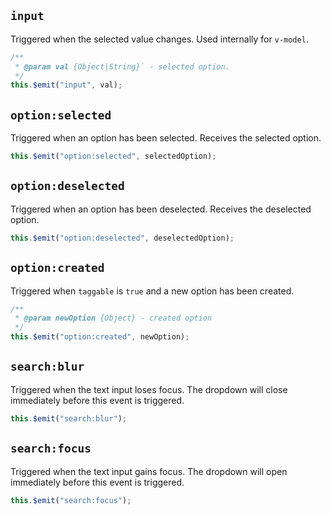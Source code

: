 ## `input`

Triggered when the selected value changes. Used internally for `v-model`.

```js
/**
 * @param val {Object|String}` - selected option.
 */
this.$emit("input", val);
```

## `option:selected`

Triggered when an option has been selected. Receives the selected option.

```js
this.$emit("option:selected", selectedOption);
```

## `option:deselected`

Triggered when an option has been deselected. Receives the deselected option.

```js
this.$emit("option:deselected", deselectedOption);
```

## `option:created`

Triggered when `taggable` is `true` and a new option has been created.

```js
/**
 * @param newOption {Object} - created option
 */
this.$emit("option:created", newOption);
```

## `search:blur`

Triggered when the text input loses focus. The dropdown will close immediately before this
event is triggered.

```js
this.$emit("search:blur");
```

## `search:focus`

Triggered when the text input gains focus. The dropdown will open immediately before this
event is triggered.

```js
this.$emit("search:focus");
```
